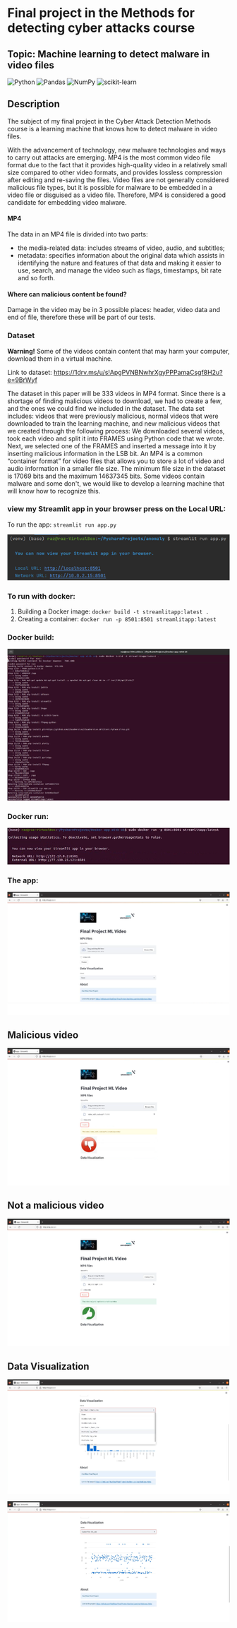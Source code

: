 # Final project in the Methods for detecting cyber attacks course
## Topic: Machine learning to detect malware in video files

![Python](https://img.shields.io/badge/python-3670A0?style=for-the-badge&logo=python&logoColor=ffdd54) ![Pandas](https://img.shields.io/badge/pandas-%23150458.svg?style=for-the-badge&logo=pandas&logoColor=white) ![NumPy](https://img.shields.io/badge/numpy-%23013243.svg?style=for-the-badge&logo=numpy&logoColor=white) ![scikit-learn](https://img.shields.io/badge/scikit--learn-%23F7931E.svg?style=for-the-badge&logo=scikit-learn&logoColor=white)

## Description

The subject of my final project in the Cyber Attack Detection Methods course is a learning machine that knows how to detect malware in video files.

With the advancement of technology, new malware technologies and ways to carry out  attacks are emerging.
MP4 is the most common video file format due to the fact that it provides high-quality video in a relatively small size compared to other video formats, and provides lossless compression after editing and re-saving the files. Video files are not generally considered malicious file types, but it is possible for malware to be embedded in a video file or disguised as a video file. Therefore, MP4 is considered a good candidate for embedding video malware. 

#### MP4
The data in an MP4 file is divided into two parts:
- the media-related data: includes streams of video, audio, and subtitles; 
- metadata: specifies information about the original data which assists in identifying the nature and features of that data and making it easier to use, search, and manage the video such as flags, timestamps, bit rate and so forth.

#### Where can malicious content be found?
Damage in the video may be in 3 possible places: header, video data and end of file, therefore these will be part of our tests.

### Dataset
**Warning!** Some of the videos contain content that may harm your computer, download them in a virtual machine.

Link to dataset: https://1drv.ms/u/s!ApgPVNBNwhrXgyPPPamaCsgf8H2u?e=9BrWyf

The dataset in this paper will be 333 videos in MP4 format. Since there is a shortage of finding malicious videos to download, we had to create a few, and the ones we could find we included in the dataset. The data set includes: videos that were previously malicious, normal videos that were downloaded to train the learning machine, and new malicious videos that we created through the following process: We downloaded several videos, took each video and split it into FRAMES using Python code that we wrote. Next, we selected one of the FRAMES and inserted a message into it by inserting malicious information in the LSB bit. An MP4 is a common “container format” for video files that allows you to store a lot of video and audio information in a smaller file size. The minimum file size in the dataset is 17069 bits and the maximum 14637345 bits. Some videos contain malware and some don't, we would like to develop a learning machine that will know how to recognize this. 




### view my Streamlit app in your browser press on the Local URL:
To run the app: `streamlit run app.py`

![run](https://github.com/RazElbaz/Task-1-Anomaly-detection/blob/main/images/run.png)

### To run with docker:
1) Building a Docker image:
`docker build -t streamlitapp:latest .`
2) Creating a container:
`docker run -p 8501:8501 streamlitapp:latest`

### Docker build:

![dockerbuild](https://github.com/RazElbaz/Final-Project-Machine-Learning-Malicious-Video/blob/main/pictures/docker_build.png)

### Docker run:

![dockerrun](https://github.com/RazElbaz/Final-Project-Machine-Learning-Malicious-Video/blob/main/pictures/docker_run.png)

### The app:

![app](https://github.com/RazElbaz/Final-Project-Machine-Learning-Malicious-Video/blob/main/pictures/sreamlit_app.png)

## Malicious video

![mal_video](https://github.com/RazElbaz/Final-Project-Machine-Learning-Malicious-Video/blob/main/pictures/mal_video.png)

## Not a malicious video

![not_mal_video](https://github.com/RazElbaz/Final-Project-Machine-Learning-Malicious-Video/blob/main/pictures/not_mal_video.png)

## Data Visualization

![chart1](https://github.com/RazElbaz/Final-Project-Machine-Learning-Malicious-Video/blob/main/pictures/data_chart.png)

![chart2](https://github.com/RazElbaz/Final-Project-Machine-Learning-Malicious-Video/blob/main/pictures/data_chart_2.png)


